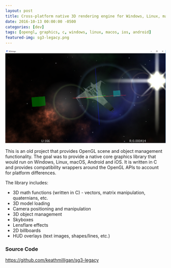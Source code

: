 ```yaml
---
layout: post
title: Cross-platform native 3D rendering engine for Windows, Linux, macOS, iOS and Android.
date: 2016-10-13 00:00:00 -0500
categories: [dev]
tags: [opengl, graphics, c, windows, linux, macos, ios, android]
featured-img: sg3-legacy.png
---
```


![sg3-legacy](/assets/images/sg3-legacy.png)

This is an old project that provides OpenGL scene and object management functionality. The goal was to provide a native core graphics library that would run on Windows, Linux, macOS, Android and iOS. It is written in C and provides compatibility wrappers around the OpenGL APIs to account for platform differences.
<!--more-->

The library includes:

* 3D math functions (written in C) - vectors, matrix manipulation, quaternians, etc.
* 3D model loading
* Camera positioning and manipulation
* 3D object management
* Skyboxes
* Lensflare effects
* 2D billboards
* HUD overlays (text images, shapes/lines, etc.)

### Source Code

<https://github.com/keathmilligan/sg3-legacy>
